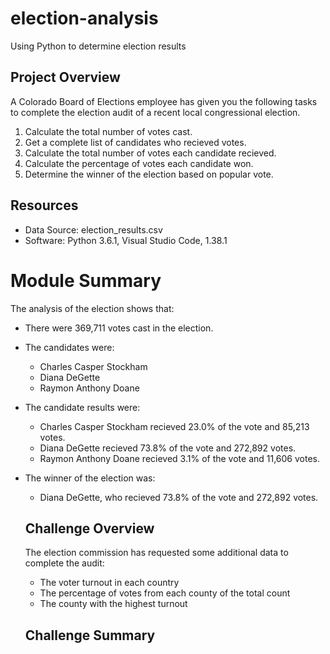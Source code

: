 # election-analysis
Using Python to determine election results

## Project Overview
A Colorado Board of Elections employee has given you the following tasks to complete the election audit of a recent local congressional election.

1. Calculate the total number of votes cast.
2. Get a complete list of candidates who recieved votes.
3. Calculate the total number of votes each candidate recieved.
4. Calculate the percentage of votes each candidate won.
5. Determine the winner of the election based on popular vote.

## Resources
- Data Source: election_results.csv
- Software: Python 3.6.1, Visual Studio Code, 1.38.1

# Module Summary
The analysis of the election shows that:

- There were 369,711 votes cast in the election.

- The candidates were: 
  - Charles Casper Stockham
  - Diana DeGette
  - Raymon Anthony Doane

- The candidate results were:
  - Charles Casper Stockham recieved 23.0% of the vote and 85,213 votes.
  - Diana DeGette recieved 73.8% of the vote and 272,892 votes.
  - Raymon Anthony Doane recieved 3.1% of the vote and 11,606 votes.
  
- The winner of the election was:
  - Diana DeGette, who recieved 73.8% of the vote and 272,892 votes.
  
  ## Challenge Overview
  The election commission has requested some additional data to complete the audit:
  - The voter turnout in each country
  - The percentage of votes from each county of the total count
  - The county with the highest turnout
  
  
  ## Challenge Summary
